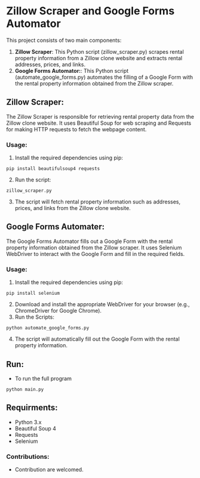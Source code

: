 # Zillow Scraper and Google Forms Automator

This project consists of two main components:

1. **Zillow Scraper**: This Python script (zillow_scraper.py) scrapes rental property information from a Zillow clone website and extracts rental addresses, prices, and links.
2. **Google Forms Automator:**: This Python script (automate_google_forms.py) automates the filling of a Google Form with the rental property information obtained from the Zillow scraper.

## Zillow Scraper:
The Zillow Scraper is responsible for retrieving rental property data from the Zillow clone website. It uses Beautiful Soup for web scraping and Requests for making HTTP requests to fetch the webpage content.

### Usage:
1. Install the required dependencies using pip:
```
pip install beautifulsoup4 requests
```
2. Run the script:
```
zillow_scraper.py
```
3. The script will fetch rental property information such as addresses, prices, and links from the Zillow clone website.

## Google Forms Automater:
The Google Forms Automator fills out a Google Form with the rental property information obtained from the Zillow scraper. It uses Selenium WebDriver to interact with the Google Form and fill in the required fields.

### Usage:
1. Install the required dependencies using pip:
```
pip install selenium
```
2. Download and install the appropriate WebDriver for your browser (e.g., ChromeDriver for Google Chrome).
3. Run the Scripts:
```
python automate_google_forms.py
```
4. The script will automatically fill out the Google Form with the rental property information.

## Run:
- To run the full program 
```
python main.py
```

## Requirments:
- Python 3.x
- Beautiful Soup 4
- Requests
- Selenium

### Contributions:
- Contribution are welcomed.